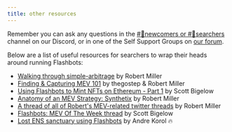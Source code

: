 ```yaml
---
title: other resources
---
```


Remember you can ask any questions in the [#🐣newcomers or #🤖searchers](https://discord.com/invite/7hvTycdNcK) channel on our Discord, or in one of the Self Support Groups on [our forum](https://collective.flashbots.net/).

Below are a list of useful resources for searchers to wrap their heads around running Flashbots:

* [Walking through simple-arbitrage](https://www.youtube.com/watch?v=wn8r674U1B4) by Robert Miller
* [Finding & Capturing MEV 101](https://www.youtube.com/watch?v=70WtsHtFd8Y) by thegostep & Robert Miller
* [Using Flashbots to Mint NFTs on Ethereum - Part 1](https://youtu.be/1ve1YIpDs_I) by Scott Bigelow
* [Anatomy of an MEV Strategy: Synthetix](https://www.bertcmiller.com/2021/09/05/mev-synthetix.html) by Robert Miller
* [A thread of all of Robert's MEV-related twitter threads](https://twitter.com/bertcmiller/status/1402665992422047747?s=20) by Robert Miller
* [Flashbots: MEV Of The Week thread](https://twitter.com/epheph/status/1357089176898969600?s=20) by Scott Bigelow
* [Lost ENS sanctuary using Flashbots](https://twitter.com/andrekorol1/status/1358252320207876104?s=19) by Andre Korol 🔥
